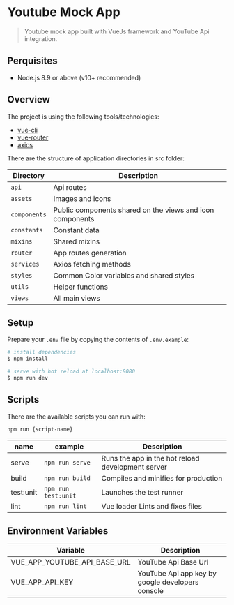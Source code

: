 # Youtube Mock App

> Youtube mock app built with VueJs framework and YouTube Api integration.

## Perquisites

- Node.js 8.9 or above (v10+ recommended)

## Overview

The project is using the following tools/technologies:

- [vue-cli](https://cli.vuejs.org/guide/)
- [vue-router](https://router.vuejs.org/guide/#html)
- [axios](https://vuejs.org/v2/cookbook/using-axios-to-consume-apis.html)

There are the structure of application directories in src folder:

| Directory    | Description                                                   |
| ------------ | ------------------------------------------------------------- |
| `api`        | Api routes                                                    |
| `assets`     | Images and icons                                              |
| `components` | Public components shared on the views and icon components     |
| `constants`  | Constant data                                                 |
| `mixins`     | Shared mixins                                                 |
| `router`     | App routes generation                                         |
| `services`   | Axios fetching methods                                        |
| `styles`     | Common Color variables and shared styles                      |
| `utils`      | Helper functions                                              |
| `views`      | All main views                                                |

## Setup

Prepare your `.env` file by copying the contents of `.env.example`:

```bash
# install dependencies
$ npm install

# serve with hot reload at localhost:8080
$ npm run dev
```

## Scripts

There are the available scripts you can run with:

```bash
npm run {script-name}
```

| name       | example              | Description                                                                          |
| ---------- | -------------------- | ------------------------------------------------------------------------------------ |
| serve      | `npm run serve`      | Runs the app in the hot reload development server                                    |
| build      | `npm run build`      | Compiles and minifies for production            |
| test:unit  | `npm run test:unit`  | Launches the test runner                        |
| lint       | `npm run lint`       | Vue loader Lints and fixes files                |

## Environment Variables

| Variable                            | Description                                    |
| ----------------------------------- | ---------------------------------------------- |
| VUE_APP_YOUTUBE_API_BASE_URL        | YouTube Api Base Url                           |
| VUE_APP_API_KEY                     | YouTube Api app key by google developers console|